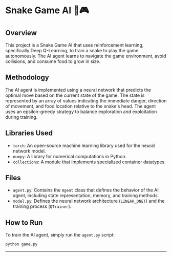 # Snake Game AI 🐍🎮

## Overview
This project is a Snake Game AI that uses reinforcement learning, specifically Deep Q-Learning, to train a snake to play the game autonomously. The AI agent learns to navigate the game environment, avoid collisions, and consume food to grow in size.

## Methodology
The AI agent is implemented using a neural network that predicts the optimal move based on the current state of the game. The state is represented by an array of values indicating the immediate danger, direction of movement, and food location relative to the snake's head. The agent uses an epsilon-greedy strategy to balance exploration and exploitation during training.

## Libraries Used
- `torch`: An open-source machine learning library used for the neural network model.
- `numpy`: A library for numerical computations in Python.
- `collections`: A module that implements specialized container datatypes.

## Files
- `agent.py`: Contains the `Agent` class that defines the behavior of the AI agent, including state representation, memory, and training methods.
- `model.py`: Defines the neural network architecture (`LINEAR_QNET`) and the training process (`QTrainer`).

## How to Run
To train the AI agent, simply run the `agent.py` script:

```python
python game.py
```

---

